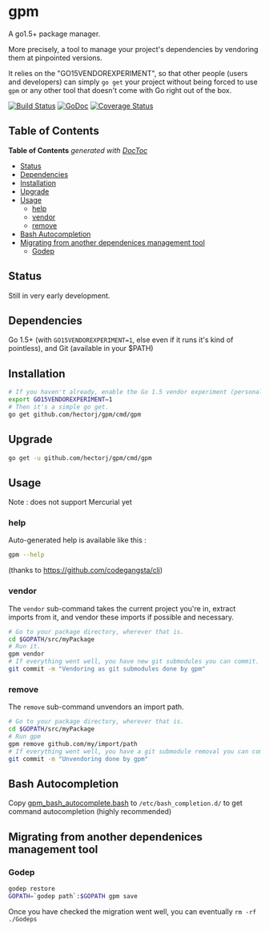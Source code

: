 # gpm
A go1.5+ package manager.

More precisely, a tool to manage your project's dependencies by vendoring them at pinpointed versions.

It relies on the "GO15VENDOREXPERIMENT", so that other people (users and developers) can simply `go get` your project
 without being forced to use `gpm` or any other tool that doesn't come with Go right out of the box.

[![Build Status](https://travis-ci.org/hectorj/gpm.svg?branch=master)](https://travis-ci.org/hectorj/gpm) [![GoDoc](https://godoc.org/github.com/hectorj/gpm?status.svg)](https://godoc.org/github.com/hectorj/gpm/) [![Coverage Status](https://coveralls.io/repos/hectorj/gpm/badge.svg?branch=master)](https://coveralls.io/r/hectorj/gpm?branch=master)

## Table of Contents

<!-- START doctoc generated TOC please keep comment here to allow auto update -->
<!-- DON'T EDIT THIS SECTION, INSTEAD RE-RUN doctoc TO UPDATE -->
**Table of Contents**  *generated with [DocToc](https://github.com/thlorenz/doctoc)*

- [Status](#status)
- [Dependencies](#dependencies)
- [Installation](#installation)
- [Upgrade](#upgrade)
- [Usage](#usage)
  - [help](#help)
  - [vendor](#vendor)
  - [remove](#remove)
- [Bash Autocompletion](#bash-autocompletion)
- [Migrating from another dependenices management tool](#migrating-from-another-dependenices-management-tool)
  - [Godep](#godep)

<!-- END doctoc generated TOC please keep comment here to allow auto update -->

## Status

Still in very early development.

## Dependencies

Go 1.5+ (with `GO15VENDOREXPERIMENT=1`, else even if it runs it's kind of pointless), and Git (available in your $PATH)

## Installation

```bash
# If you haven't already, enable the Go 1.5 vendor experiment (personally that line is in my ~/.bashrc).
export GO15VENDOREXPERIMENT=1
# Then it's a simple go get.
go get github.com/hectorj/gpm/cmd/gpm
```

## Upgrade

```bash
go get -u github.com/hectorj/gpm/cmd/gpm
```

## Usage

Note : does not support Mercurial yet

### help

Auto-generated help is available like this :

```bash
gpm --help
```

(thanks to https://github.com/codegangsta/cli)

### vendor

The `vendor` sub-command takes the current project you're in, extract imports from it, and vendor these imports if possible and necessary.

```bash
# Go to your package directory, wherever that is.
cd $GOPATH/src/myPackage
# Run it.
gpm vendor
# If everything went well, you have new git submodules you can commit.
git commit -m "Vendoring as git submodules done by gpm"
```

### remove

The `remove` sub-command unvendors an import path.
```bash
# Go to your package directory, wherever that is.
cd $GOPATH/src/myPackage
# Run gpm
gpm remove github.com/my/import/path
# If everything went well, you have a git submodule removal you can commit.
git commit -m "Unvendoring done by gpm"
```

## Bash Autocompletion

Copy [gpm_bash_autocomplete.bash](gpm_bash_autocomplete.bash) to `/etc/bash_completion.d/` to get command autocompletion (highly recommended)

## Migrating from another dependenices management tool

### Godep

```bash
godep restore
GOPATH=`godep path`:$GOPATH gpm save
```

Once you have checked the migration went well, you can eventually `rm -rf ./Godeps`
